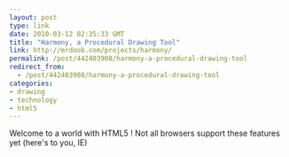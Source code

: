 ```yaml
---
layout: post
type: link
date: 2010-03-12 02:35:33 GMT
title: "Harmony, a Procedural Drawing Tool"
link: http://mrdoob.com/projects/harmony/
permalink: /post/442403908/harmony-a-procedural-drawing-tool
redirect_from: 
  - /post/442403908/harmony-a-procedural-drawing-tool
categories:
- drawing
- technology
- html5
---
```

Welcome to a world with HTML5 ! Not all browsers support these features yet (here's to you, IE)